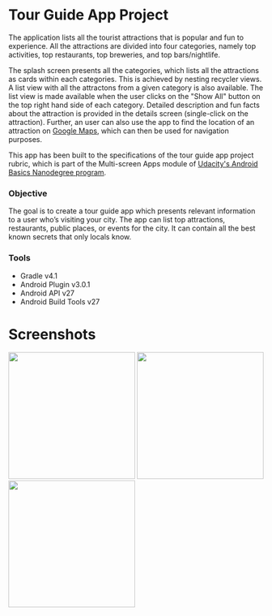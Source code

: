 # Tour Guide App Project
The application lists all the tourist attractions that is popular and fun to experience. All the attractions are divided into
four categories, namely top activities, top restaurants, top breweries, and top bars/nightlife. 

The splash screen presents all the categories, which lists all the attractions as cards within each categories. This is 
achieved by nesting recycler views. A list view with all the attractons from a given category is also available. The list view 
is made available when the user clicks on the "Show All" button on the top right hand side of each category. Detailed 
description and fun facts about the attraction is provided in the details screen (single-click on the attraction). Further, an 
user can also use the app to find the location of an attraction on [Google Maps](https://www.google.com/maps), which can then be used for navigation purposes.

This app has been built to the specifications of the tour guide app project rubric, which is part of the 
Multi-screen Apps module of [Udacity's Android Basics Nanodegree program](https://www.udacity.com/course/android-basics-nanodegree-by-google--nd803).

### Objective
The goal is to create a tour guide app which presents relevant information to a user who’s visiting your city. The app 
can list top attractions, restaurants, public places, or events for the city. It can contain all the best known secrets 
that only locals know.

### Tools
* Gradle v4.1
* Android Plugin v3.0.1
* Android API v27
* Android Build Tools v27

# Screenshots
<img src="https://raw.githubusercontent.com/SrChip15/tour-guide-app/master/splash_screen.png"
width="250"/>
<img src="https://raw.githubusercontent.com/SrChip15/tour-guide-app/master/list_view.png"
width="250"/>
<img src="https://raw.githubusercontent.com/SrChip15/tour-guide-app/master/detail_view.png"
width="250"/>

